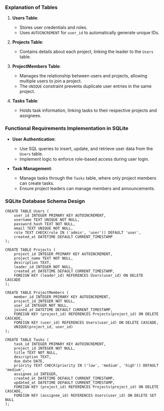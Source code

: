 ### Explanation of Tables

1. **Users Table**:
   - Stores user credentials and roles.
   - Uses `AUTOINCREMENT` for `user_id` to automatically generate unique IDs.

2. **Projects Table**:
   - Contains details about each project, linking the leader to the `Users` table.

3. **ProjectMembers Table**:
   - Manages the relationship between users and projects, allowing multiple users to join a project.
   - The `UNIQUE` constraint prevents duplicate user entries in the same project.

4. **Tasks Table**:
   - Holds task information, linking tasks to their respective projects and assignees.

### Functional Requirements Implementation in SQLite

- **User Authentication**:
  - Use SQL queries to insert, update, and retrieve user data from the `Users` table.
  - Implement logic to enforce role-based access during user login.

- **Task Management**:
  - Manage tasks through the `Tasks` table, where only project members can create tasks.
  - Ensure project leaders can manage members and announcements.

### SQLite Database Schema Design
```
CREATE TABLE Users (
    user_id INTEGER PRIMARY KEY AUTOINCREMENT,
    username TEXT UNIQUE NOT NULL,
    password_hash TEXT NOT NULL,
    email TEXT UNIQUE NOT NULL,
    role TEXT CHECK(role IN ('admin', 'user')) DEFAULT 'user',
    created_at DATETIME DEFAULT CURRENT_TIMESTAMP
);

CREATE TABLE Projects (
    project_id INTEGER PRIMARY KEY AUTOINCREMENT,
    project_name TEXT NOT NULL,
    description TEXT,
    leader_id INTEGER NOT NULL,
    created_at DATETIME DEFAULT CURRENT_TIMESTAMP,
    FOREIGN KEY (leader_id) REFERENCES Users(user_id) ON DELETE CASCADE
);

CREATE TABLE ProjectMembers (
    member_id INTEGER PRIMARY KEY AUTOINCREMENT,
    project_id INTEGER NOT NULL,
    user_id INTEGER NOT NULL,
    joined_at DATETIME DEFAULT CURRENT_TIMESTAMP,
    FOREIGN KEY (project_id) REFERENCES Projects(project_id) ON DELETE CASCADE,
    FOREIGN KEY (user_id) REFERENCES Users(user_id) ON DELETE CASCADE,
    UNIQUE(project_id, user_id)
);

CREATE TABLE Tasks (
    task_id INTEGER PRIMARY KEY AUTOINCREMENT,
    project_id INTEGER NOT NULL,
    title TEXT NOT NULL,
    description TEXT,
    due_date DATE,
    priority TEXT CHECK(priority IN ('low', 'medium', 'high')) DEFAULT 'medium',
    assignee_id INTEGER,
    created_at DATETIME DEFAULT CURRENT_TIMESTAMP,
    updated_at DATETIME DEFAULT CURRENT_TIMESTAMP,
    FOREIGN KEY (project_id) REFERENCES Projects(project_id) ON DELETE CASCADE,
    FOREIGN KEY (assignee_id) REFERENCES Users(user_id) ON DELETE SET NULL
);

